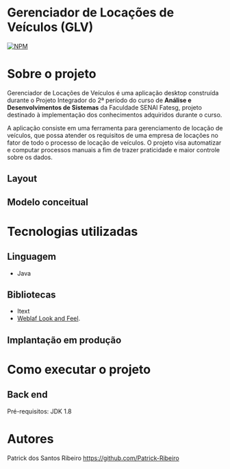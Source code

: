 # Gerenciador de Locações de Veículos (GLV) 
[![NPM](https://img.shields.io/npm/l/react)](https://github.com/SENAI-ads-group/locacao-de-veiculos/blob/master/LICENSE) 

# Sobre o projeto
Gerenciador de Locações de Veículos é uma aplicação desktop construída durante o Projeto Integrador do 2ª período do curso de **Análise e Desenvolvimentos de Sistemas** da Faculdade SENAI Fatesg, projeto destinado à implementação dos conhecimentos adquiridos durante o curso.

A aplicação consiste em uma ferramenta para gerenciamento de locação de veículos, que possa atender os requisitos de uma empresa de locações no fator de todo o processo de locação de veículos. O projeto visa automatizar e computar processos manuais a fim de trazer praticidade e maior controle sobre os dados. 

## Layout


## Modelo conceitual

# Tecnologias utilizadas

## Linguagem
- Java
## Bibliotecas
- Itext
- [Weblaf Look and Feel](https://github.com/mgarin/weblaf "Repositório da biblioteca").

## Implantação em produção


# Como executar o projeto

## Back end
Pré-requisitos: JDK 1.8

# Autores

Patrick dos Santos Ribeiro
https://github.com/Patrick-Ribeiro

